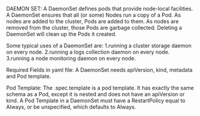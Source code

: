 DAEMON SET:
A DaemonSet defines pods that provide node-local facilities. A DaemonSet ensures that all (or some) Nodes run a copy of a Pod. As nodes are added to the cluster, Pods are added to them. 
As nodes are removed from the cluster, those Pods are garbage collected. 
Deleting a DaemonSet will clean up the Pods it created.


Some typical uses of a DaemonSet are:
1.running a cluster storage daemon on every node.
2.running a logs collection daemon on every node.
3.running a node monitoring daemon on every node.


Required Fields in yaml file: A DaemonSet needs apiVersion, kind, metadata and Pod template.


Pod Template:
The .spec.template is a pod template. It has exactly the same schema as a Pod, except it is nested and does not have an apiVersion or kind.
A Pod Template in a DaemonSet must have a RestartPolicy equal to Always, or be unspecified, which defaults to Always.

